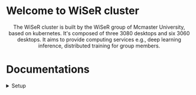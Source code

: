 # Welcome to WiSeR cluster
<center>The WiSeR cluster is built by the WiSeR group of Mcmaster University, based on kubernetes. It's composed of three 3080 desktops and six 3060 desktops. It aims to provide computing services e.g., deep learning inference, distributed training for group members.</center>

# Documentations
<details>
  <summary>Setup</summary>
  
  Please follow the following instructions to prepare your desktop. Skip this step if the setup is already done.
## Prepare your operating system (OS)
- Ubuntu20.04 LTS

## Change the hostname
```python
$ sudo nano /etc/hostname
$ Change the hostname to this format: user-gpu-OS, e.g., renjie-3060-u20, keivan-3080-u20, etc.
# Ctrl+s to save, ctrl+x to exit.
```

## Install GPU driver
```python
$ sudo apt install nvidia-driver-510
# Reboot the system and run nvidia-smi to check if the driver is working.
```

## Install cuda-11.1 and cudnn-8.0.4
```python
# Download cuda and cudnn
$ cd /home/Downloads
$ wget https://developer.download.nvidia.com/compute/cuda/11.1.0/local_installers/cuda_11.1.0_455.23.05_linux.run
$ sudo sh cuda_11.1.0_455.23.05_linux.run 
$ wget
$ tar -zxvf 

## Install cuda
$ sudo nano ~/.bashrc
$ export LD_LIBRARY_PATH=$LD_LIBRARY_PATH:/usr/local/cuda/lib64
$ export PATH=$PATH:/usr/local/cuda/bin
$ export CUDA_HOME=/usr/local/cuda
$ source ~/. bashrc

## Install cudnn
$ cd cuda
$ sudo cp -a  include/. /usr/local/cuda/include/
$ sudo cp -a lib64/. /usr/local/cuda/lib64/

# Run nvcc --version to check if cuda is working well.
```

## Install Docker
```python
$ sudo apt update
$ sudo apt install docker.io
```

## Enable GPU in Docker
```python
$ sudo apt install curl
$ curl -s -L https://nvidia.github.io/nvidia-docker/gpgkey | \
  sudo apt-key add -
$ distribution=$(. /etc/os-release;echo $ID$VERSION_ID)
$ curl -s -L https://nvidia.github.io/nvidia-docker/$distribution/nvidia-docker.list | \
  sudo tee /etc/apt/sources.list.d/nvidia-docker.list
$ sudo apt-get update
$ sudo apt-get install -y nvidia-docker2
$ sudo nano /etc/docker/daemon.json
$ add "exec-opts": ["native.cgroupdriver=systemd"], in the first line (DO NOT forget comma).
$ sudo systemctl restart docker
```

## Install kubernetes
```python
$ sudo apt-get update
$ sudo apt-get install -y apt-transport-https ca-certificates curl
$ sudo curl -fsSLo /usr/share/keyrings/kubernetes-archive-keyring.gpg https://packages.cloud.google.com/apt/doc/apt-key.gpg
$ echo "deb [signed-by=/usr/share/keyrings/kubernetes-archive-keyring.gpg] https://apt.kubernetes.io/ kubernetes-xenial main" | sudo tee /etc/apt/sources.list.d/kubernetes.list
$ sudo apt-get update
$ sudo apt-get install -y kubelet=1.22.11-00  kubeadm=1.22.11-00 kubectl=1.22.11-00
$ sudo apt-mark hold kubelet kubeadm kubectl
```

## Configure kubernetes
```python
$ sudo swapoff -a
$ sudo nano /etc/fstab and comment the "/swapfile" line.
$ sudo nano /etc/systemd/system/kubelet.service.d/10-kubeadm.conf
$ Add Environment=”cgroup-driver=systemd/cgroup-driver=cgroupfs” after the last “Environment Variable”.
```

## Enable GPU in kubernetes: [related webpage](https://docs.nvidia.com/datacenter/cloud-native/kubernetes/install-k8s.html)
- In worker nodes:
```python
$ sudo nano /etc/docker/daemon.json
$ add "default-runtime": "nvidia", in the first line (DO NOT forget comma).
$ sudo systemctl restart docker
```

- In master nodes:
```python
$ curl -fsSL -o get_helm.sh https://raw.githubusercontent.com/helm/helm/master/scripts/get-helm-3 \
   && chmod 700 get_helm.sh \
   && ./get_helm.sh
$ helm repo add nvdp https://nvidia.github.io/k8s-device-plugin \
   && helm repo update
$ helm install --generate-name nvdp/nvidia-device-plugin --namespace kube-system
```

## Install Anaconda
```python
# Anaconda is recommended to manage deep learning environments.
$ wget https://repo.anaconda.com/archive/Anaconda3-2022.05-Linux-x86_64.sh
$ sh Anaconda3-2022.05-Linux-x86_64.sh # Press enter all the way, and type "yes" to run conda init
$ source ~/.bashrc
```

## Install Pytorch
```python
# This pytorch version has been tested for 3060 and 3080.
$ pip install torch==1.7.0+cu110 torchvision==0.8.1+cu110 -f https://download.pytorch.org/whl/torch_stable.html
```
</details>
